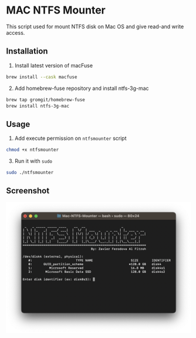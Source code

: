 # MAC NTFS Mounter
This script used for mount NTFS disk on Mac OS and give read-and write access.

## Installation
1. Install latest version of macFuse
```bash
brew install --cask macfuse
```
2. Add homebrew-fuse repository and install ntfs-3g-mac
```bash
brew tap gromgit/homebrew-fuse
brew install ntfs-3g-mac
```

## Usage
1. Add execute permission on `ntfsmounter` script
```bash
chmod +x ntfsmounter
```
3. Run it with `sudo`
```bash
sudo ./ntfsmounter
```

## Screenshot
![Terminal screenshot](https://github.com/zavierferodova/Mac-NTFS-Mounter/blob/main/screenshots/image.png?raw=true)